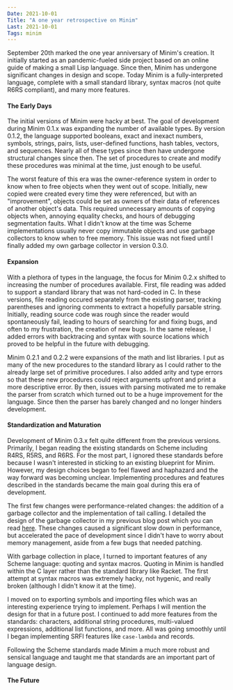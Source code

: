 ```yaml
---
Date: 2021-10-01
Title: "A one year retrospective on Minim"
Last: 2021-10-01
Tags: minim
---
```


September 20th marked the one year anniversary of Minim's creation.
It initially started as an pandemic-fueled side project based on
  an online guide of making a small Lisp language.
Since then, Minim has undergone significant changes in design
  and scope.
Today Minim is a fully-interpreted language, complete with a small
  standard library, syntax macros (not quite R6RS compliant),
  and many more features.

#### The Early Days

The initial versions of Minim were hacky at best.
The goal of development during Minim 0.1.x was expanding
  the number of available types.
By version 0.1.2, the language supported booleans, exact
  and inexact numbers, symbols, strings, pairs, lists,
  user-defined functions, hash tables, vectors,
  and sequences.
Nearly all of these types since then have undergone
  structural changes since then.
The set of procedures to create and modify these
  procedures was minimal at the time, just enough
  to be useful.

The worst feature of this era was the owner-reference
  system in order to know when to free objects when they
  went out of scope.
Initially, new copied were created every time they were
  referenced, but with an "improvement", objects
  could be set as owners of their data of references
  of another object's data.
This required unnecessary amounts of copying objects when,
  annoying equality checks, and hours of debugging
  segmentation faults.
What I didn't know at the time was Scheme implementations
  usually never copy immutable objects and use
  garbage collectors to know when to free memory.
This issue was not fixed until I finally added my own
  garbage collector in version 0.3.0.

#### Expansion

With a plethora of types in the language, the focus for
  Minim 0.2.x shifted to increasing the number of
  procedures available.
First, file reading was added to support a standard
  library that was not hard-coded in C.
In these versions, file reading occured separately
  from the existing parser, tracking parentheses
  and ignoring comments to extract a hopefully
  parsable string.
Initially, reading source code was rough
  since the reader would spontaneously fail, leading
  to hours of searching for and fixing bugs, and often
  to my frustration, the creation of new bugs.
In the same release, I added errors with backtracing
  and syntax with source locations which proved to be
  helpful in the future with debugging.

Minim 0.2.1 and 0.2.2 were expansions of the math
  and list libraries.
I put as many of the new procedures to the standard
  library as I could rather to the already large
  set of primitive procedures.
I also added arity and type errors so that these new
  procedures could reject arguments upfront and
  print a more descriptive error.
By then, issues with parsing motivated me to remake the
  parser from scratch which turned out to be a huge
  improvement for the language.
Since then the parser has barely changed and no longer
  hinders development.

#### Standardization and Maturation

Development of Minim 0.3.x felt quite different from the
  previous versions.
Primarily, I began reading the existing standards on Scheme
  including R4RS, R5RS, and R6RS.
For the most part, I ignored these standards before because
  I wasn't interested in sticking to an existing blueprint
  for Minim.
However, my design choices began to feel flawed and haphazard
  and the way forward was becoming unclear.
Implementing procedures and features described in the standards
  became the main goal during this era of development.

The first few changes were performance-related changes: the
  addition of a garbage collector and the implementation
  of tail calling.
I detailed the design of the garbage collector in
  my previous blog post which you can read [here](./2021-07-14-minim-gc.html).
These changes caused a significant slow down in performance,
  but accelerated the pace of development since I didn't have to
  worry about memory management, aside from a few bugs that
  needed patching.

With garbage collection in place, I turned to important features
  of any Scheme language: quoting and syntax macros.
Quoting in Minim is handled within the C layer rather than
  the standard library like Racket.
The first attempt at syntax macros was extremely hacky,
  not hygenic, and really broken (although I didn't know
  it at the time).

I moved on to exporting symbols and importing files
  which was an interesting experience trying
  to implement.
Perhaps I will mention the design for that in a future post.
I continued to add more features from the standards:
  characters, additional string procedures,
  multi-valued expressions, additional list functions,
  and more.
All was going smoothly until I began implementing SRFI
  features like `case-lambda` and records.
  


Following the Scheme standards made Minim a much more robust and
  sensical language and taught me that standards are an important
  part of language design.

#### The Future
